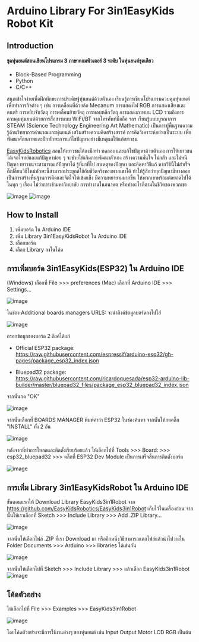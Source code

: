 # **Arduino Library For 3in1EasyKids Robot Kit**
## **Introduction**
#### ชุดหุ่นยนต์สอนเขียนโปรแกรม 3 ภาษาคอมพิวเตอร์ 3 ระดับ ในหุ่นยนต์ชุดเดียว

* Block-Based Programming
* Python
* C/C++

สนุกเข้าใจง่ายเพื่อฝึกทักษะการประดิษฐ์หุ่นยนต์ด้วยตัวเอง เรียนรู้การเขียนโปรแกรมควบคุมหุ่นยนต์เพื่อทำภารกิจต่าง ๆ เช่น การเคลื่อนที่ด้วยล้อ Mecanum การแสดงไฟ RGB การแสดงเสียงและดนตรี การหยิบจับวัตถุ การเคลื่อนย้ายวัตถุ การหลบหลีกวัตถุ การแสดงภาพบน LCD รวมถึงการควบคุมหุ่นยนต์ด้วยการสื่อสารแบบ WiFi/BT จากโทรศัพท์มือถือ ฯลฯ เรียนรู้แบบบูรณาการ STEAM (Science Technology Engineering Art Mathematic) เป็นการปูพื้นฐานความรู้ด้านวิทยาการคำนวณและหุ่นยนต์ เสริมสร้างความคิดสร้างสรรค์ การคิดวิเคราะห์อย่างเป็นระบบ เพื่อพัฒนาศักยภาพและฝึกทักษะการแก้ไขปัญหาอย่างมีเหตุผลให้แก่เยาวชน

[EasyKidsRobotics](https://www.easykidsrobotics.com/) สอนให้เยาวชนได้ลงมือทำ ทดลอง และแก้ไขปัญหาด้วยตัวเอง 
การให้เยาวชนได้เจอโจทย์และแก้ปัญหาบ่อย ๆ จะช่วยให้เกิดการพัฒนาตัวเอง สร้างความมั่นใจ ไม่กลัว และไม่หนีปัญหา เยาวชนจะสามารถแก้ปัญหาได้ รู้ที่มาที่ไป สาเหตุของปัญหา และคิดหาวิธีแก้ หากวิธีนี้ไม่สำเร็จ 
ก็เปลี่ยนวิธีใหม่ทักษะนี้สามารถประยุกต์ใช้กับชีวิตจริงของพวกเขาได้ ทำให้รู้สึกว่าทุกปัญหามีทางออก เป็นการสร้างพื้นฐานการคิดและจิตใจให้เข้มแข็ง มีความพยายามมากขึ้น ให้พวกเขาพร้อมต่อยอดไปได้ในทุก ๆ เรื่อง ไม่ว่าการเข้ามหาวิทยาลัย การทำงานในอนาคต หรือทำอะไรก็ตามในชีวิตของพวกเขา

![image](https://github.com/EasykidsRobotics/EasyKids3in1/assets/66917385/ea4982af-c097-402c-a2f1-4fe42d3f4692)
![image](https://github.com/EasykidsRobotics/EasyKids3in1/assets/66917385/4caaa5ae-43b1-4eee-9088-f165cef0792f)

## **How to Install**

1. เพิ่มบอร์ด ใน Arduino IDE 
1. เพิ่ม Library 3in1EasyKidsRobot ใน Arduino IDE
1. เลือกบอร์ด 
1. เลือก Library ลงในโค้ด

## **การเพิ่มบอร์ด 3in1EasyKids(ESP32) ใน Arduino IDE**
(Windows) เลือกที่ File >>> preferences 
(Mac) เลือกที่ Arduino IDE >>> Settings... 

![image](https://github.com/EasyKidsRobotics/EasyKids3in1Robot/assets/66917385/ab8fcb36-e563-4370-bf43-fc291f1e1450")

ในช่อง Additional boards managers URLS: จะนำลิงค์ข้อมูลบอร์ดลงไปใส่

![image](https://github.com/EasyKidsRobotics/EasyKids3in1Robot/assets/66917385/7d5f8ea0-6864-40d6-b10d-e8a0b444fc1b")

กรอกข้อมูลของบอร์ด 2 ลิงค์ได้แก่

* Official ESP32 package: https://raw.githubusercontent.com/espressif/arduino-esp32/gh-pages/package_esp32_index.json

* Bluepad32 package: https://raw.githubusercontent.com/ricardoquesada/esp32-arduino-lib-builder/master/bluepad32_files/package_esp32_bluepad32_index.json

จากนั้นกด "OK"

![image](https://github.com/EasyKidsRobotics/EasyKids3in1Robot/assets/66917385/19663f57-c77d-4808-b728-1fd060c99d7a")

จากนั้นเลือกที่ BOARDS MANAGER พิมพ์คำว่า ESP32 ในช่องค้นหา จากนั้นให้กดคลิ๊ก "INSTALL" ทั้ง 2 อัน

![image](https://github.com/EasyKidsRobotics/EasyKids3in1Robot/assets/66917385/8bac720b-8660-484b-8377-2f48a72cdeb9")

หลังจากที่ทำการโหลดและติดตั้งเรียบร้อยแล้ว ให้เลือกไปที่ Tools >>> Board: >>> esp32_bluepad32 >>> คลิ๊กที่ ESP32 Dev Module เป็นการเสร็จสิ้นการติดตั้งบอร์ด

![image](https://github.com/EasyKidsRobotics/EasyKids3in1Robot/assets/66917385/5eb60fd2-dc1e-4d7f-8fca-49f371e46e3a")

## **การเพิ่ม Library 3in1EasyKidsRobot ใน Arduino IDE**
ขั้นตอนแรกให้ Download Library EasyKids3in1Robot จาก https://github.com/EasyKidsRobotics/EasyKids3in1Robot เก็บไว้ในเครื่องก่อน
จากนั้นให้เราเลือกที่ Sketch >>> Include Library >>> Add .ZIP Library...

![image](https://github.com/EasyKidsRobotics/EasyKids3in1Robot/assets/66917385/d804a5c0-0f5b-4614-be63-1da073d1585e")

จากนั้นให้เลือกไฟล์ .ZIP ที่เรา Download มา หรืออีกหนึ่งวิธีสามารถแตกไฟล์แล้วนำไปวางใน Folder Documents >>> Arduino >>> libraries ได้เช่นกัน

![image](https://github.com/EasyKidsRobotics/EasyKids3in1Robot/assets/66917385/2780c48d-3811-43ec-8f5a-37d8274bfffa")

จากนั้นให้เลือกไปที่ Sketch >>> Include Library >>> แล้วเลือก EasyKids3in1Robot
![image](https://github.com/EasyKidsRobotics/EasyKids3in1Robot/assets/66917385/eb5c7506-8281-4f8e-903e-5f3c166ed186")

## **โค้ดตัวอย่าง**
ให้เลือกไปที่ File >>> Examples >>> EasyKids3in1Robot 

![image](https://github.com/EasyKidsRobotics/EasyKids3in1Robot/assets/66917385/7199c15b-9255-4c65-83eb-bba9182038dc")

โดยโค้ดตัวอย่างจะมีการใช้งานต่างๆ ของหุ่นยนต์ เช่น Input Output Motor LCD RGB เป็นต้น 
